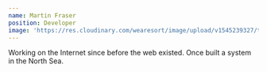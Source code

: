 ```yaml
---
name: Martin Fraser
position: Developer
image: 'https://res.cloudinary.com/wearesort/image/upload/v1545239327/team/martin.jpg'
---
```

Working on the Internet since before the web existed. Once built a system in the North Sea.
